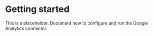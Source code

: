 # Getting started

This is a placeholder. Document how to configure and run the Google Analytics connector.
